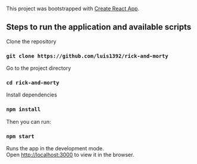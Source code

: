 This project was bootstrapped with [Create React App](https://github.com/facebook/create-react-app).

## Steps to run the application and available scripts

Clone the repository

### `git clone https://github.com/luis1392/rick-and-morty`

Go to the project directory

### `cd rick-and-morty`

Install dependencies

### `npm install`

Then you can run:

### `npm start`

Runs the app in the development mode.<br />
Open [http://localhost:3000](http://localhost:3000) to view it in the browser.
